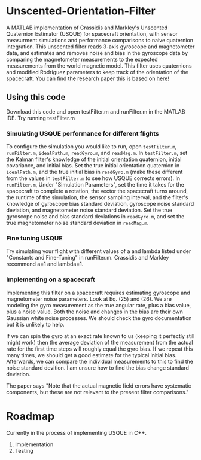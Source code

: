 # Unscented-Orientation-Filter

A MATLAB implementation of Crassidis and Markley's Unscented Quaternion Estimator (USQUE) for spacecraft orientation, with sensor measurment simulations and performance comparisons to naive quaternion integration. This unscented filter reads 3-axis gyroscope and magnetometer data, and estimates and removes noise and bias in the gyroscope data by comparing the magnetometer measurements to the expected measurements from the world magnetic model. This filter uses quaternions and modified Rodriguez parameters to keep track of the orientation of the spacecraft. You can find the research paper this is based on [here!](https://doi.org/10.2514/2.5102)


## Using this code

Download this code and open testFilter.m and runFilter.m in the MATLAB IDE. Try running testFilter.m


### Simulating USQUE performance for different flights
To configure the simulation you would like to run, open `testFilter.m`, `runFilter.m`, `idealPath.m`, `readGyro.m`, and `readMag.m`. In `testFilter.m`, set the Kalman filter's knowledge of the initial orientation quaternion, initial covariance, and initial bias. Set the true initial orientation quaternion in `idealPath.m`, and the true initial bias in `readGyro.m` (make these different from the values in `testFilter.m` to see how USQUE corrects errors). In `runFilter.m`, Under "Simulation Parameters", set the time it takes for the spacecraft to complete a rotation, the vector the spacecraft turns around, the runtime of the simulation, the sensor sampling interval, and the filter's knowledge of gyroscope bias standard deviation, gyroscope noise standard deviation, and magnetometer noise standard deviation. Set the true gyroscope noise and bias standard deviations in `readGyro.m`, and set the true magnetometer noise standard deviation in `readMag.m`.
    
### Fine tuning USQUE
Try simulating your flight with different values of a and lambda listed under "Constants and Fine-Tuning" in runFilter.m. Crassidis and Markley recommend a=1 and lambda=1.

### Implementing on a spacecraft
Implementing this filter on a spacecraft requires estimating gyroscope and magnetometer noise parameters. Look at Eq. (25) and (26). We are modeling the gyro measurement as the true angular rate, plus a bias value, plus a noise value. Both the noise and changes in the bias are their own Gaussian white noise processes. We should check the gyro documentation but it is unlikely to help.

If we can spin the gyro at an exact rate known to us (keeping it perfectly still might work) then the average deviation of the measurement from the actual rate for the first time steps will roughly equal the gyro bias. If we repeat this many times, we should get a good estimate for the typical initial bias. Afterwards, we can compare the individual measurements to this to find the noise standard devition. I am unsure how to find the bias change standard deviation.

The paper says "Note that the actual magnetic field errors have systematic components, but these are not relevant to the present filter comparisons."

# Roadmap
Currently in the process of implementing USQUE in C++.

1. Implementation
2. Testing